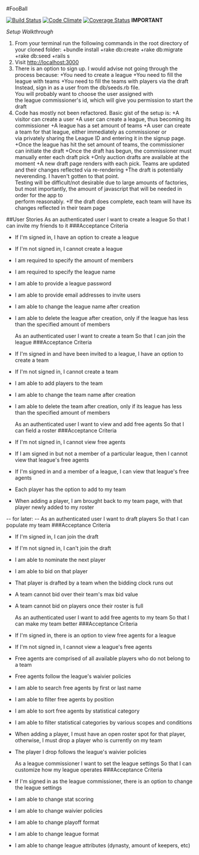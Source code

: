 #FooBall

[![Build Status](https://travis-ci.org/tylyon/FFBall.svg)](https://travis-ci.org/tylyon/FFBall) [![Code Climate](https://codeclimate.com/github/tylyon/FFBall/badges/gpa.svg)](https://codeclimate.com/github/tylyon/FFBall) [![Coverage Status](https://coveralls.io/repos/tylyon/FFBall/badge.svg)](https://coveralls.io/r/tylyon/FFBall)
**IMPORTANT**

*Setup Walkthrough*
1. From your terminal run the following commands in the root directory of your cloned folder:
+bundle install
+rake db:create
+rake db:migrate
+rake db:seed
+rails s
2. Visit [http://localhost:3000](http://localhost:3000)
3. There is an option to sign up. I would advise not going through the process because:
+You need to create a league
+You need to fill the league with teams
+You need to fill the teams with players via the draft<br>
Instead, sign in as a user from the db/seeds.rb file.<br>
You will probably want to choose the user assigned with<br>
the league commissioner's id, which will give you permission to start the draft<br>
4. Code has mostly not been refactored. Basic gist of the setup is:
+A visitor can create a user
+A user can create a league, thus becoming its commissioner
+A league has a set amount of teams
+A user can create a team for that league, either immediately as commissioner or<br>
via privately sharing the League ID and entering it in the signup page.
+Once the league has hit the set amount of teams, the commissioner can initiate the draft
+Once the draft has begun, the commissioner must manually enter each draft pick
+Only auction drafts are available at the moment
+A new draft page renders with each pick. Teams are updated and their changes reflected via re-rendering
+The draft is potentially neverending. I haven't gotten to that point.<br>
Testing will be difficult/not desirable due to large amounts of factories,<br>
but most importantly, the amount of javascript that will be needed in order for the app to<br>
perform reasonably.
+If the draft does complete, each team will have its changes reflected in their team page

##User Stories
  As an authenticated user
  I want to create a league
  So that I can invite my friends to it
###Acceptance Criteria
* If I'm signed in, I have an option to create a league
* If I'm not signed in, I cannot create a league
* I am required to specify the amount of members
* I am required to specify the league name
* I am able to provide a league password
* I am able to provide email addresses to invite users
* I am able to change the league name after creation
* I am able to delete the league after creation,
  only if the league has less than the specified amount of members

  As an authenticated user
  I want to create a team
  So that I can join the league
###Acceptance Criteria
* If I'm signed in and have been invited to a league, I have an option to create a team
* If I'm not signed in, I cannot create a team
* I am able to add players to the team
* I am able to change the team name after creation
* I am able to delete the team after creation,
  only if its league has less than the specified amount of members

  As an authenticated user
  I want to view and add free agents
  So that I can field a roster
###Acceptance Criteria
* If I'm not signed in, I cannot view free agents
* If I am signed in but not a member of a particular league,
  then I cannot view that league's free agents
* If I'm signed in and a member of a league, I can view that league's free agents
* Each player has the option to add to my team
* When adding a player, I am brought back to my team page,
  with that player newly added to my roster

-- for later: --
  As an authenticated user
  I want to draft players
  So that I can populate my team
###Acceptance Criteria
* If I'm signed in, I can join the draft
* If I'm not signed in, I can't join the draft
* I am able to nominate the next player
* I am able to bid on that player
* That player is drafted by a team when the bidding clock runs out
* A team cannot bid over their team's max bid value
* A team cannot bid on players once their roster is full

  As an authenticated user
  I want to add free agents to my team
  So that I can make my team better
###Acceptance Criteria
* If I'm signed in, there is an option to view free agents for a league
* If I'm not signed in, I cannot view a league's free agents
* Free agents are comprised of all available players who do not belong to a team
* Free agents follow the league's waivier policies
* I am able to search free agents by first or last name
* I am able to filter free agents by position
* I am able to sort free agents by statistical category
* I am able to filter statistical categories by various scopes and conditions
* When adding a player, I must have an open roster spot for that player,
  otherwise, I must drop a player who is currently on my team
* The player I drop follows the league's waivier policies

  As a league commissioner
  I want to set the league settings
  So that I can customize how my league operates
###Acceptance Criteria
* If I'm signed in as the league commissioner,
  there is an option to change the league settings
* I am able to change stat scoring
* I am able to change waivier policies
* I am able to change playoff format
* I am able to change league format
* I am able to change league attributes (dynasty, amount of keepers, etc)












